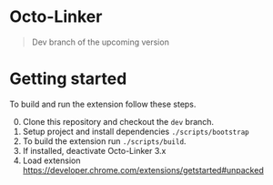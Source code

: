 # Octo-Linker

> Dev branch of the upcoming version

# Getting started

To build and run the extension follow these steps.

0. Clone this repository and checkout the `dev` branch.
0. Setup project and install dependencies `./scripts/bootstrap`
0. To build the extension run `./scripts/build`.
0. If installed, deactivate Octo-Linker 3.x
0. Load extension https://developer.chrome.com/extensions/getstarted#unpacked
